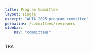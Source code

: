 ```yaml
---
title: Program Committee
layout: single
excerpt: "ALTA 2025 program committee"
permalink: /committees/reviewers
sidebar:
    nav: "committees"
---
```


TBA

